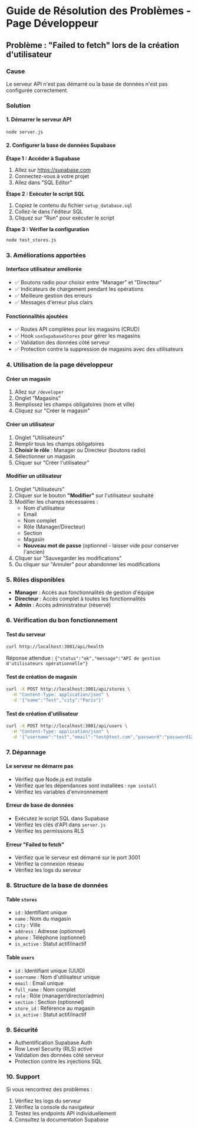 # Guide de Résolution des Problèmes - Page Développeur

## Problème : "Failed to fetch" lors de la création d'utilisateur

### Cause
Le serveur API n'est pas démarré ou la base de données n'est pas configurée correctement.

### Solution

#### 1. Démarrer le serveur API
```bash
node server.js
```

#### 2. Configurer la base de données Supabase

**Étape 1 : Accéder à Supabase**
1. Allez sur https://supabase.com
2. Connectez-vous à votre projet
3. Allez dans "SQL Editor"

**Étape 2 : Exécuter le script SQL**
1. Copiez le contenu du fichier `setup_database.sql`
2. Collez-le dans l'éditeur SQL
3. Cliquez sur "Run" pour exécuter le script

**Étape 3 : Vérifier la configuration**
```bash
node test_stores.js
```

### 3. Améliorations apportées

#### Interface utilisateur améliorée
- ✅ Boutons radio pour choisir entre "Manager" et "Directeur"
- ✅ Indicateurs de chargement pendant les opérations
- ✅ Meilleure gestion des erreurs
- ✅ Messages d'erreur plus clairs

#### Fonctionnalités ajoutées
- ✅ Routes API complètes pour les magasins (CRUD)
- ✅ Hook `useSupabaseStores` pour gérer les magasins
- ✅ Validation des données côté serveur
- ✅ Protection contre la suppression de magasins avec des utilisateurs

### 4. Utilisation de la page développeur

#### Créer un magasin
1. Allez sur `/developer`
2. Onglet "Magasins"
3. Remplissez les champs obligatoires (nom et ville)
4. Cliquez sur "Créer le magasin"

#### Créer un utilisateur
1. Onglet "Utilisateurs"
2. Remplir tous les champs obligatoires
3. **Choisir le rôle** : Manager ou Directeur (boutons radio)
4. Sélectionner un magasin
5. Cliquer sur "Créer l'utilisateur"

#### Modifier un utilisateur
1. Onglet "Utilisateurs"
2. Cliquer sur le bouton **"Modifier"** sur l'utilisateur souhaité
3. Modifier les champs nécessaires :
   - Nom d'utilisateur
   - Email
   - Nom complet
   - Rôle (Manager/Directeur)
   - Section
   - Magasin
   - **Nouveau mot de passe** (optionnel - laisser vide pour conserver l'ancien)
4. Cliquer sur "Sauvegarder les modifications"
5. Ou cliquer sur "Annuler" pour abandonner les modifications

### 5. Rôles disponibles
- **Manager** : Accès aux fonctionnalités de gestion d'équipe
- **Directeur** : Accès complet à toutes les fonctionnalités
- **Admin** : Accès administrateur (réservé)

### 6. Vérification du bon fonctionnement

#### Test du serveur
```bash
curl http://localhost:3001/api/health
```
Réponse attendue : `{"status":"ok","message":"API de gestion d'utilisateurs opérationnelle"}`

#### Test de création de magasin
```bash
curl -X POST http://localhost:3001/api/stores \
  -H "Content-Type: application/json" \
  -d '{"name":"Test","city":"Paris"}'
```

#### Test de création d'utilisateur
```bash
curl -X POST http://localhost:3001/api/users \
  -H "Content-Type: application/json" \
  -d '{"username":"test","email":"test@test.com","password":"password123","full_name":"Test User","role":"manager","store_id":1}'
```

### 7. Dépannage

#### Le serveur ne démarre pas
- Vérifiez que Node.js est installé
- Vérifiez que les dépendances sont installées : `npm install`
- Vérifiez les variables d'environnement

#### Erreur de base de données
- Exécutez le script SQL dans Supabase
- Vérifiez les clés d'API dans `server.js`
- Vérifiez les permissions RLS

#### Erreur "Failed to fetch"
- Vérifiez que le serveur est démarré sur le port 3001
- Vérifiez la connexion réseau
- Vérifiez les logs du serveur

### 8. Structure de la base de données

#### Table `stores`
- `id` : Identifiant unique
- `name` : Nom du magasin
- `city` : Ville
- `address` : Adresse (optionnel)
- `phone` : Téléphone (optionnel)
- `is_active` : Statut actif/inactif

#### Table `users`
- `id` : Identifiant unique (UUID)
- `username` : Nom d'utilisateur unique
- `email` : Email unique
- `full_name` : Nom complet
- `role` : Rôle (manager/director/admin)
- `section` : Section (optionnel)
- `store_id` : Référence au magasin
- `is_active` : Statut actif/inactif

### 9. Sécurité
- Authentification Supabase Auth
- Row Level Security (RLS) activé
- Validation des données côté serveur
- Protection contre les injections SQL

### 10. Support
Si vous rencontrez des problèmes :
1. Vérifiez les logs du serveur
2. Vérifiez la console du navigateur
3. Testez les endpoints API individuellement
4. Consultez la documentation Supabase 